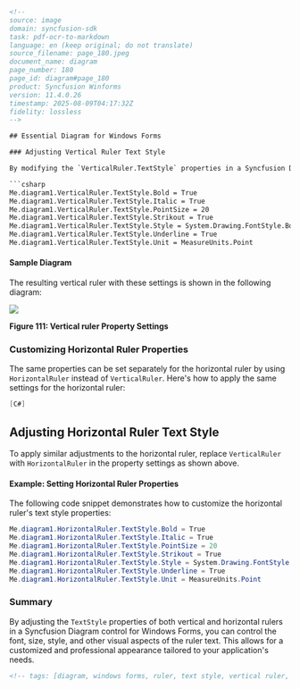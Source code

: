 ```html
<!-- 
source: image
domain: syncfusion-sdk
task: pdf-ocr-to-markdown
language: en (keep original; do not translate)
source_filename: page_180.jpeg
document_name: diagram
page_number: 180
page_id: diagram#page_180
product: Syncfusion Winforms
version: 11.4.0.26
timestamp: 2025-08-09T04:17:32Z
fidelity: lossless
-->

## Essential Diagram for Windows Forms

### Adjusting Vertical Ruler Text Style

By modifying the `VerticalRuler.TextStyle` properties in a Syncfusion Diagram control for Windows Forms, you can customize the appearance of the vertical ruler. Here are the properties and their settings:

```csharp
Me.diagram1.VerticalRuler.TextStyle.Bold = True
Me.diagram1.VerticalRuler.TextStyle.Italic = True
Me.diagram1.VerticalRuler.TextStyle.PointSize = 20
Me.diagram1.VerticalRuler.TextStyle.Strikout = True
Me.diagram1.VerticalRuler.TextStyle.Style = System.Drawing.FontStyle.Bold
Me.diagram1.VerticalRuler.TextStyle.Underline = True
Me.diagram1.VerticalRuler.TextStyle.Unit = MeasureUnits.Point
```

#### Sample Diagram

The resulting vertical ruler with these settings is shown in the following diagram:

![](https://i.imgur.com/vertical_ruler_sample.png)

**Figure 111: Vertical ruler Property Settings**

### Customizing Horizontal Ruler Properties

The same properties can be set separately for the horizontal ruler by using `HorizontalRuler` instead of `VerticalRuler`. Here's how to apply the same settings for the horizontal ruler:

```csharp
[C#]
```

## Adjusting Horizontal Ruler Text Style

To apply similar adjustments to the horizontal ruler, replace `VerticalRuler` with `HorizontalRuler` in the property settings as shown above.

#### Example: Setting Horizontal Ruler Properties

The following code snippet demonstrates how to customize the horizontal ruler's text style properties:

```csharp
Me.diagram1.HorizontalRuler.TextStyle.Bold = True
Me.diagram1.HorizontalRuler.TextStyle.Italic = True
Me.diagram1.HorizontalRuler.TextStyle.PointSize = 20
Me.diagram1.HorizontalRuler.TextStyle.Strikout = True
Me.diagram1.HorizontalRuler.TextStyle.Style = System.Drawing.FontStyle.Bold
Me.diagram1.HorizontalRuler.TextStyle.Underline = True
Me.diagram1.HorizontalRuler.TextStyle.Unit = MeasureUnits.Point
```

### Summary

By adjusting the `TextStyle` properties of both vertical and horizontal rulers in a Syncfusion Diagram control for Windows Forms, you can control the font, size, style, and other visual aspects of the ruler text. This allows for a customized and professional appearance tailored to your application's needs.

```html
<!-- tags: [diagram, windows forms, ruler, text style, vertical ruler, horizontal ruler, bold, italic, point size, underline, strikeout] keywords: [diagram, ruler properties, windows forms, vertical ruler, horizontal ruler, text styling, bold, italic, point size, underline, strikeout] -->
```